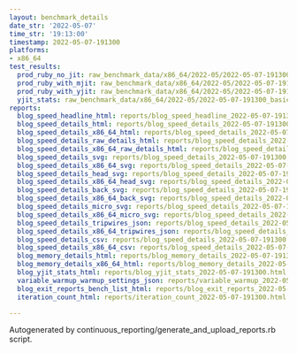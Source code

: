 ```yaml
---
layout: benchmark_details
date_str: '2022-05-07'
time_str: '19:13:00'
timestamp: 2022-05-07-191300
platforms:
- x86_64
test_results:
  prod_ruby_no_jit: raw_benchmark_data/x86_64/2022-05/2022-05-07-191300_basic_benchmark_prod_ruby_no_jit.json
  prod_ruby_with_mjit: raw_benchmark_data/x86_64/2022-05/2022-05-07-191300_basic_benchmark_prod_ruby_with_mjit.json
  prod_ruby_with_yjit: raw_benchmark_data/x86_64/2022-05/2022-05-07-191300_basic_benchmark_prod_ruby_with_yjit.json
  yjit_stats: raw_benchmark_data/x86_64/2022-05/2022-05-07-191300_basic_benchmark_yjit_stats.json
reports:
  blog_speed_headline_html: reports/blog_speed_headline_2022-05-07-191300.html
  blog_speed_details_html: reports/blog_speed_details_2022-05-07-191300.html
  blog_speed_details_x86_64_html: reports/blog_speed_details_2022-05-07-191300.x86_64.html
  blog_speed_details_raw_details_html: reports/blog_speed_details_2022-05-07-191300.raw_details.html
  blog_speed_details_x86_64_raw_details_html: reports/blog_speed_details_2022-05-07-191300.x86_64.raw_details.html
  blog_speed_details_svg: reports/blog_speed_details_2022-05-07-191300.svg
  blog_speed_details_x86_64_svg: reports/blog_speed_details_2022-05-07-191300.x86_64.svg
  blog_speed_details_head_svg: reports/blog_speed_details_2022-05-07-191300.head.svg
  blog_speed_details_x86_64_head_svg: reports/blog_speed_details_2022-05-07-191300.x86_64.head.svg
  blog_speed_details_back_svg: reports/blog_speed_details_2022-05-07-191300.back.svg
  blog_speed_details_x86_64_back_svg: reports/blog_speed_details_2022-05-07-191300.x86_64.back.svg
  blog_speed_details_micro_svg: reports/blog_speed_details_2022-05-07-191300.micro.svg
  blog_speed_details_x86_64_micro_svg: reports/blog_speed_details_2022-05-07-191300.x86_64.micro.svg
  blog_speed_details_tripwires_json: reports/blog_speed_details_2022-05-07-191300.tripwires.json
  blog_speed_details_x86_64_tripwires_json: reports/blog_speed_details_2022-05-07-191300.x86_64.tripwires.json
  blog_speed_details_csv: reports/blog_speed_details_2022-05-07-191300.csv
  blog_speed_details_x86_64_csv: reports/blog_speed_details_2022-05-07-191300.x86_64.csv
  blog_memory_details_html: reports/blog_memory_details_2022-05-07-191300.html
  blog_memory_details_x86_64_html: reports/blog_memory_details_2022-05-07-191300.x86_64.html
  blog_yjit_stats_html: reports/blog_yjit_stats_2022-05-07-191300.html
  variable_warmup_warmup_settings_json: reports/variable_warmup_2022-05-07-191300.warmup_settings.json
  blog_exit_reports_bench_list_html: reports/blog_exit_reports_2022-05-07-191300.bench_list.html
  iteration_count_html: reports/iteration_count_2022-05-07-191300.html

---
```

Autogenerated by continuous_reporting/generate_and_upload_reports.rb script.
